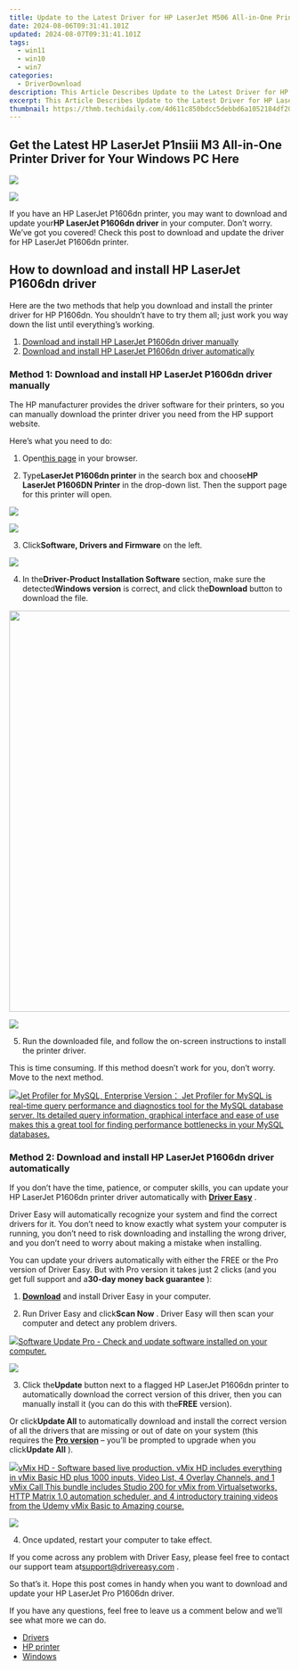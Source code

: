 ```yaml
---
title: Update to the Latest Driver for HP LaserJet M506 All-in-One Printers
date: 2024-08-06T09:31:41.101Z
updated: 2024-08-07T09:31:41.101Z
tags:
  - win11
  - win10
  - win7
categories:
  - DriverDownload
description: This Article Describes Update to the Latest Driver for HP LaserJet M506 All-in-One Printers
excerpt: This Article Describes Update to the Latest Driver for HP LaserJet M506 All-in-One Printers
thumbnail: https://thmb.techidaily.com/4d611c850bdcc5debbd6a1052184df209b3a831159d406c41f1b205c0d3edd38.jpg
---
```


## Get the Latest HP LaserJet P1nsiii M3 All-in-One Printer Driver for Your Windows PC Here

<!-- affiliate ads begin -->
<a href="https://shop.manycam.com/order/checkout.php?PRODS=17729331&QTY=1&AFFILIATE=108875&CART=1"><img src="https://secure.avangate.com/images/merchant/8230bea7d54bcdf99cdfe85cb07313d5/mcaffbanner600x500.png" border="0"></a>
<!-- affiliate ads end -->
![](https://images.drivereasy.com/wp-content/uploads/2019/05/image-920.png)

 If you have an HP LaserJet P1606dn printer, you may want to download and update your**HP LaserJet P1606dn driver** in your computer. Don’t worry. We’ve got you covered! Check this post to download and update the driver for HP LaserJet P1606dn printer.

## How to download and install HP LaserJet P1606dn driver

 Here are the two methods that help you download and install the printer driver for HP P1606dn. You shouldn’t have to try them all; just work you way down the list until everything’s working.

1. [Download and install HP LaserJet P1606dn driver manually](https://tools.techidaily.com/drivereasy/download/)
2. [Download and install HP LaserJet P1606dn driver automatically](https://tools.techidaily.com/drivereasy/download/)

### Method 1: Download and install HP LaserJet P1606dn driver manually

 The HP manufacturer provides the driver software for their printers, so you can manually download the printer driver you need from the HP support website.

Here’s what you need to do:

 1) Open[this page](https://support.hp.com/) in your browser.

 2) Type**LaserJet P1606dn printer** in the search box and choose**HP LaserJet P1606DN Printer** in the drop-down list. Then the support page for this printer will open.

<!-- affiliate ads begin -->
<a href="https://shop.mondly.com/affiliate.php?ACCOUNT=ATISTUDI&AFFILIATE=108875&PATH=https%3A%2F%2Fwww.mondly.com%3FAFFILIATE%3D108875%26RESOURCE%3D%2BEducational%2B300x600%2B"><img src="https://secure.avangate.com/images/merchant/69c418c33ec2e1a4267fa9bb77fa1428/educational-300x600.gif" border="0"></a>
<!-- affiliate ads end -->
![](https://images.drivereasy.com/wp-content/uploads/2019/05/image-921.png)

 3) Click**Software, Drivers and Firmware** on the left.

![](https://images.drivereasy.com/wp-content/uploads/2019/05/image-922.png)

 4) In the**Driver-Product Installation Software** section, make sure the detected**Windows version** is correct, and click the**Download** button to download the file.

<!-- affiliate ads begin -->
<a href="https://lightailing.sjv.io/c/5597632/1638364/17190" target="_top" id="1638364"><img src="//a.impactradius-go.com/display-ad/17190-1638364" border="0" alt="" width="1280" height="720"/></a><img height="0" width="0" src="https://imp.pxf.io/i/5597632/1638364/17190" style="position:absolute;visibility:hidden;" border="0" />
<!-- affiliate ads end -->
![](https://images.drivereasy.com/wp-content/uploads/2019/05/image-923.png)

 5) Run the downloaded file, and follow the on-screen instructions to install the printer driver.

 This is time consuming. If this method doesn’t work for you, don’t worry. Move to the next method.

<!-- affiliate ads begin -->
<a href="https://secure.2checkout.com/order/checkout.php?PRODS=4576829&QTY=1&AFFILIATE=108875&CART=1"><img src="https://secure.avangate.com/images/merchant/9e740b84bb48a64dde25061566299467/products/copy_1_jp_box_big.png" border="0">Jet Profiler for MySQL, Enterprise Version： Jet Profiler for MySQL is real-time query performance and diagnostics tool for the MySQL database server. Its detailed query information, graphical interface and ease of use makes this a great tool for finding performance bottlenecks in your MySQL databases. </a>
<!-- affiliate ads end -->
### Method 2: Download and install HP LaserJet P1606dn driver automatically

 If you don’t have the time, patience, or computer skills, you can update your HP LaserJet P1606dn printer driver automatically with **[Driver Easy](https://tools.techidaily.com/drivereasy/download/)**  .

 Driver Easy will automatically recognize your system and find the correct drivers for it. You don’t need to know exactly what system your computer is running, you don’t need to risk downloading and installing the wrong driver, and you don’t need to worry about making a mistake when installing.

 You can update your drivers automatically with either the FREE or the Pro version of Driver Easy. But with Pro version it takes just 2 clicks (and you get full support and a**30-day money back guarantee** ):

 1) **[Download](https://tools.techidaily.com/drivereasy/download/)**  and install Driver Easy in your computer.

 2) Run Driver Easy and click**Scan Now** . Driver Easy will then scan your computer and detect any problem drivers.

<!-- affiliate ads begin -->
<a href="https://order.glarysoft.com/order/checkout.php?PRODS=4691139&QTY=1&AFFILIATE=108875&CART=1"><img src="https://secure.avangate.com/images/merchant/6734fa703f6633ab896eecbdfad8953a/products/SU-200-1.png" border="0">Software Update Pro - Check and update software installed on your computer. </a>
<!-- affiliate ads end -->
![](https://images.drivereasy.com/wp-content/uploads/2019/05/image-924.png)

 3) Click the**Update** button next to a flagged HP LaserJet P1606dn printer to automatically download the correct version of this driver, then you can manually install it (you can do this with the**FREE** version).

 Or click**Update All** to automatically download and install the correct version of all the drivers that are missing or out of date on your system (this requires the **[Pro version](https://tools.techidaily.com/drivereasy/download/)**  – you’ll be prompted to upgrade when you click**Update All** ).

<!-- affiliate ads begin -->
<a href="https://secure.2checkout.com/order/checkout.php?PRODS=4718730&QTY=1&AFFILIATE=108875&CART=1"> <img src="https://secure.avangate.com/images/merchant/ce9a6fb2becc2d235e62b125e9260102/products/copy_vMixCallScreenshot1-large.jpg" border="0">vMix HD - Software based live production. vMix HD includes everything in vMix Basic HD plus 1000 inputs, Video List, 4 Overlay Channels, and 1 vMix Call 
This bundle includes Studio 200 for vMix from Virtualsetworks, HTTP Matrix 1.0 automation scheduler, and 4 introductory training videos from the Udemy vMix Basic to Amazing course. </a>
<!-- affiliate ads end -->
![](https://images.drivereasy.com/wp-content/uploads/2019/05/image-925.png)

4) Once updated, restart your computer to take effect.

 If you come across any problem with Driver Easy, please feel free to contact our support team at[support@drivereasy.com](https://tools.techidaily.com/drivereasy/download/) .

 So that’s it. Hope this post comes in handy when you want to download and update your HP LaserJet Pro P1606dn driver.

 If you have any questions, feel free to leave us a comment below and we’ll see what more we can do.

* [Drivers](https://tools.techidaily.com/drivereasy/download/)
* [HP printer](https://tools.techidaily.com/drivereasy/download/)
* [Windows](https://tools.techidaily.com/drivereasy/download/)

<ins class="adsbygoogle"
     style="display:block"
     data-ad-format="autorelaxed"
     data-ad-client="ca-pub-7571918770474297"
     data-ad-slot="1223367746"></ins>



<ins class="adsbygoogle"
     style="display:block"
     data-ad-client="ca-pub-7571918770474297"
     data-ad-slot="8358498916"
     data-ad-format="auto"
     data-full-width-responsive="true"></ins>
